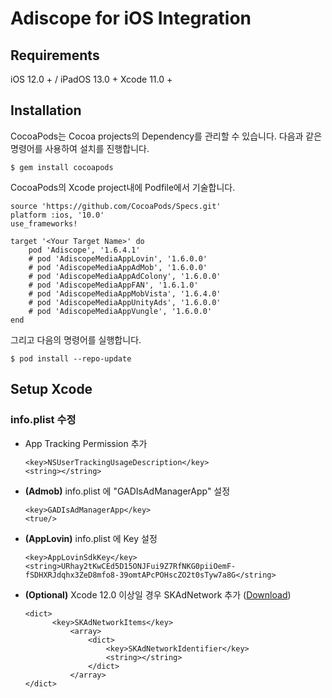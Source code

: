 # Adiscope for iOS Integration


## Requirements
iOS 12.0 + / iPadOS 13.0 +
Xcode 11.0 +



## Installation

CocoaPods는 Cocoa projects의 Dependency를 관리할 수 있습니다. 다음과 같은 명령어를 사용하여 설치를 진행합니다.
```
$ gem install cocoapods
```



CocoaPods의 Xcode project내에 Podfile에서 기술합니다.

```
source 'https://github.com/CocoaPods/Specs.git'
platform :ios, '10.0'
use_frameworks!

target '<Your Target Name>' do
    pod 'Adiscope', '1.6.4.1'
    # pod 'AdiscopeMediaAppLovin', '1.6.0.0'
    # pod 'AdiscopeMediaAppAdMob', '1.6.0.0'
    # pod 'AdiscopeMediaAppAdColony', '1.6.0.0'
    # pod 'AdiscopeMediaAppFAN', '1.6.1.0'
    # pod 'AdiscopeMediaAppMobVista', '1.6.4.0'
    # pod 'AdiscopeMediaAppUnityAds', '1.6.0.0'
    # pod 'AdiscopeMediaAppVungle', '1.6.0.0'
end
```



그리고 다음의 명령어를 실행합니다.

```
$ pod install --repo-update
```



## Setup Xcode

### info.plist 수정

- App Tracking Permission 추가

	```
	<key>NSUserTrackingUsageDescription</key>
	<string></string>
	```

- **(Admob)** info.plist 에 "GADIsAdManagerApp" 설정

	```
	<key>GADIsAdManagerApp</key>
	<true/>
	```

- **(AppLovin)** info.plist 에 Key 설정

	```
	<key>AppLovinSdkKey</key>
	<string>URhay2tKwCEd5D15ONJFui9Z7RfNKG0piiOemF-fSDHXRJdqhx3ZeD8mfo8-39omtAPcPOHscZO2t0sTyw7a8G</string>
	```
	
- **(Optional)** Xcode 12.0 이상일 경우 SKAdNetwork 추가 ([Download](https://s3-ap-northeast-1.amazonaws.com/file.adiscope.com/AdiscopeSkAdNetworks.plist))


  ```
  <dict>
		<key>SKAdNetworkItems</key>
			<array>
				<dict>
					<key>SKAdNetworkIdentifier</key>
					<string></string>
				</dict>
			</array>
  </dict>
  ```


